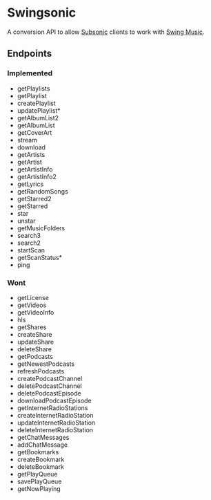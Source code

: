 # Swingsonic

A conversion API to allow [Subsonic](https://subsonic.org/pages/index.jsp) clients to work with [Swing Music](https://github.com/swing-opensource/swingmusic).

## Endpoints

### Implemented

- getPlaylists
- getPlaylist
- createPlaylist
- updatePlaylist*
- getAlbumList2
- getAlbumList
- getCoverArt
- stream
- download
- getArtists
- getArtist
- getArtistInfo
- getArtistInfo2
- getLyrics
- getRandomSongs
- getStarred2
- getStarred
- star
- unstar
- getMusicFolders
- search3
- search2
- startScan
- getScanStatus*
- ping

### Wont

- getLicense
- getVideos
- getVideoInfo
- hls
- getShares
- createShare
- updateShare
- deleteShare
- getPodcasts
- getNewestPodcasts
- refreshPodcasts
- createPodcastChannel
- deletePodcastChannel
- deletePodcastEpisode
- downloadPodcastEpisode
- getInternetRadioStations
- createInternetRadioStation
- updateInternetRadioStation
- deleteInternetRadioStation
- getChatMessages
- addChatMessage
- getBookmarks
- createBookmark
- deleteBookmark
- getPlayQueue
- savePlayQueue
- getNowPlaying
